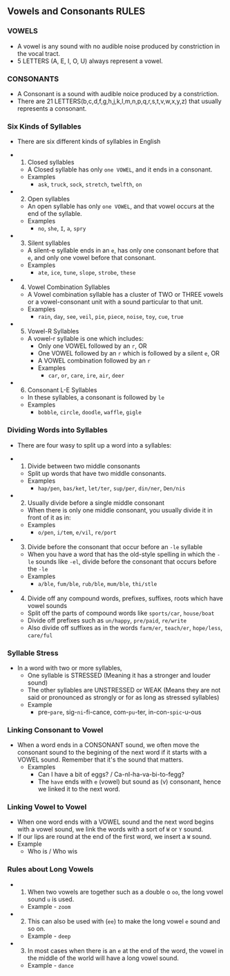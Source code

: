 ## Vowels and Consonants RULES

### VOWELS

- A vowel is any sound with no audible noise produced by constriction in the vocal tract.
- 5 LETTERS (A, E, I, O, U) always represent a vowel.

### CONSONANTS

- A Consonant is a sound with audible noice produced by a constriction.
- There are 21 LETTERS(b,c,d,f,g,h,j,k,l,m,n,p,q,r,s,t,v,w,x,y,z) that usually represents a consonant.

### Six Kinds of Syllables

- There are six different kinds of syllables in English
- 1. Closed syllables

  - A Closed syllable has only `one VOWEL`, and it ends in a consonant.
  - Examples
    - `ask`, `truck`, `sock`, `stretch`, `twelfth`, `on`

- 2. Open syllables

  - An open syllable has only `one VOWEL`, and that vowel occurs at the end of the syllable.
  - Examples
    - `no`, `she`, `I`, `a`, `spry`

- 3. Silent syllables

  - A silent-e syllable ends in an `e`, has only one consonant before that `e`, and only one vowel before that consonant.
  - Examples
    - `ate`, `ice`, `tune`, `slope`, `strobe`, `these`

- 4. Vowel Combination Syllables

  - A Vowel combination syllable has a cluster of TWO or THREE vowels or a vowel-consonant unit with a sound particular to that unit.
  - Examples
    - `rain`, `day`, `see`, `veil`, `pie`, `piece`, `noise`, `toy`, `cue`, `true`

- 5. Vowel-R Syllables

  - A vowel-r syllable is one which includes:
    - Only one VOWEL followed by an `r`, OR
    - One VOWEL followed by an `r` which is followed by a silent `e`, OR
    - A VOWEL combination followed by an `r`
    - Examples
      - `car`, `or`, `care`, `ire`, `air`, `deer`

- 6. Consonant L-E Syllables
  - In these syllables, a consonant is followed by `le`
  - Examples
    - `bobble`, `circle`, `doodle`, `waffle`, `gigle`

### Dividing Words into Syllables

- There are four wasy to split up a word into a syllables:
- 1. Divide between two middle consonants

  - Split up words that have two middle consonants.
  - Examples
    - `hap/pen`, `bas/ket`, `let/ter`, `sup/per`, `din/ner`, `Den/nis`

- 2. Usually divide before a single middle consonant

  - When there is only one middle consonant, you usually divide it in front of it as in:
  - Examples
    - `o/pen`, `i/tem`, `e/vil`, `re/port`

- 3. Divide before the consonant that occur before an `-le` syllable

  - When you have a word that has the old-style spelling in which the `-le` sounds like `-el`,
    divide before the consonant that occurs before the `-le`
  - Examples
    - `a/ble`, `fum/ble`, `rub/ble`, `mum/ble`, `thi/stle`

- 4. Divide off any compound words, prefixes, suffixes, roots which have vowel sounds
  - Split off the parts of compound words like `sports/car`, `house/boat`
  - Divide off prefixes such as `un/happy`, `pre/paid`, `re/write`
  - Also divide off suffixes as in the words `farm/er`, `teach/er`, `hope/less`, `care/ful`

### Syllable Stress

- In a word with two or more syllables,
  - One syllable is STRESSED (Meaning it has a stronger and louder sound)
  - The other syllables are UNSTRESSED or WEAK (Means they are not said or pronounced as strongly or for as long as stressed syllables)
  - Example
    - pre-`pare`, sig-`ni`-fi-cance, com-`pu`-ter, in-con-`spic`-u-ous

### Linking Consonant to Vowel

- When a word ends in a CONSONANT sound, we often move the consonant sound to the begining of the next word if it
  starts with a VOWEL sound. Remember that it's the sound that matters.
  - Examples
    - Can I have a bit of eggs? / Ca-nI-ha-va-bi-to-fegg?
    - The `have` ends with `e` (vowel) but sound as (v) consonant, hence we linked it to the next word.

### Linking Vowel to Vowel

- When one word ends with a VOWEL sound and the next word begins with a vowel sound, we link the words
  with a sort of `W` or `Y` sound.
- If our lips are round at the end of the first word, we insert a `W` sound.
- Example
  - Who is / Who wis

### Rules about Long Vowels

- 1. When two vowels are together such as a double o `oo`, the long vowel sound `u` is used.
  - Example - `zoom`
- 2. This can also be used with (`ee`) to make the long vowel `e` sound and so on.
  - Example - `deep`
- 3. In most cases when there is an `e` at the end of the word, the vowel in the middle of the world will have a long vowel sound.
  - Example - `dance`
